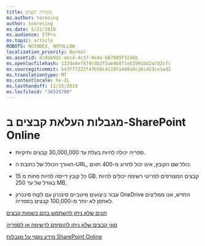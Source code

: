 ```yaml
---
title: מגבלות קבצים
ms.author: toresing
author: tomresing
ms.date: 5/21/2018
ms.audience: ITPro
ms.topic: article
ROBOTS: NOINDEX, NOFOLLOW
localization_priority: Normal
ms.assetid: dc0eb9d1-aec4-4c37-8e4a-b67089f3246b
ms.openlocfilehash: 122da4ef674cdb2f5ae4b8f1eb3991bd2a7d2cfc
ms.sourcegitcommit: b43f77221f47b50c41197a448a9c26c423ce1ad5
ms.translationtype: MT
ms.contentlocale: he-IL
ms.lasthandoff: 11/15/2019
ms.locfileid: "36525780"
---
```

# <a name="file-upload-limits-in-sharepoint-online"></a>מגבלות העלאת קבצים ב-SharePoint Online

- ספריה יכולה להיות בעלת עד 30,000,000 קבצים ותיקיות.
    
- האורך הכולל של כתובת ה-URL, כולל שם הקובץ, אינו יכול לחרוג מ-400 תווים.
    
- כל קובץ דייסה להיות פחות מ 15 GB. קבצים המצורפים לפריטי רשימה יכולים להיות בגודל של עד 250 MB.
    
- עבור ביצועים מיטביים סינכרון עם לקוח סינכרון OneDrive החדש, אנו ממליצים לאחסן לא יותר מ-100,000 קבצים בספריה. 
    
[תווים שלא ניתן להשתמש בהם בשמות קבצים](https://go.microsoft.com/fwlink/?linkid=866430)
  
[סוגי קבצים שלא ניתן להוסיפם לרשימה או לספריה](https://go.microsoft.com/fwlink/?linkid=273757)
  
[מידע נוסף על מגבלות SharePoint Online](https://go.microsoft.com/fwlink/?linkid=271273)
  

